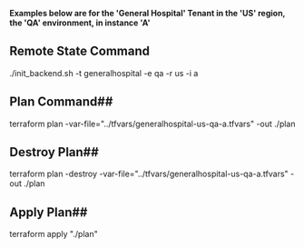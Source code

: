  **Examples below are for the 'General Hospital' Tenant in the 'US' region, the 'QA' environment, in instance 'A'**


## Remote State Command ##  
./init_backend.sh -t generalhospital -e qa -r us -i a

## Plan Command##  
terraform plan -var-file="../tfvars/generalhospital-us-qa-a.tfvars" -out ./plan

## Destroy Plan##  
terraform plan -destroy -var-file="../tfvars/generalhospital-us-qa-a.tfvars" -out ./plan

## Apply Plan##  
terraform apply "./plan"

